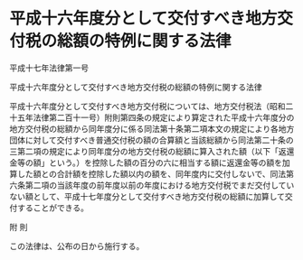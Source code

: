 # 平成十六年度分として交付すべき地方交付税の総額の特例に関する法律

平成十七年法律第一号

平成十六年度分として交付すべき地方交付税の総額の特例に関する法律

平成十六年度分として交付すべき地方交付税については、地方交付税法（昭和二十五年法律第二百十一号）附則第四条の規定により算定された平成十六年度分の地方交付税の総額から同年度分に係る同法第十条第二項本文の規定により各地方団体に対して交付すべき普通交付税の額の合算額と当該総額から同法第二十条の三第二項の規定により同年度分の地方交付税の総額に算入された額（以下「返還金等の額」という。）を控除した額の百分の六に相当する額に返還金等の額を加算した額との合計額を控除した額以内の額を、同年度内に交付しないで、同法第六条第二項の当該年度の前年度以前の年度における地方交付税でまだ交付していない額として、平成十七年度分として交付すべき地方交付税の総額に加算して交付することができる。

附 則

この法律は、公布の日から施行する。

